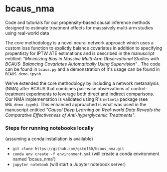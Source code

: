 # bcaus_nma
Code and tutorials for our propensity-based causal inference methods designed to estimate treatment effects for masssively multi-arm studies using real-world data

The core methodology is a novel neural network approach which uses a custom loss function to explictly balance covariates in addition to specifying propentisty for IPTW ATE estimations and is described in the manuscript entitled: *"Minimizing Bias in Massive Multi-Arm Observational Studies with BCAUS: Balancing Covariates Automatically Using Supervision"* . The code can be found in `bcaus.py` and a demonstration of it's usage can be found in `BCAUS_demo.ipynb`
 
We've extended the core methodology by including a network metanalysis (NMA) after BCAUS that combines pair-wise observations of control-treatment experiments to leverage both direct and indirect comparisons. Our NMA implementation is validated using R's `netmeta` package (see `NMA_demo.ipynb`). This enhanced approached is what was used in the manuscript entitled *"Causal Deep Learning on Real-world Data Reveals the Comparative Effectiveness of Anti-hyperglycemic Treatments"*.

### Steps for running notebooks locally 
(assuming a conda installation is available)
- `git clone https://github.com/gstef80/bcaus_nma.git`
- `conda env create -f environment.yml` (will create a conda environment named 'bcaus_nma')
- `jupyter notebook` (will start a Jupyter notebook server)

 


